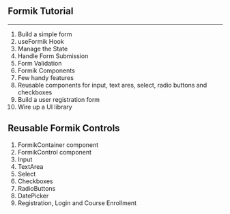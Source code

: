 ## Formik Tutorial

---

1. Build a simple form
2. useFormik Hook
3. Manage the State
4. Handle Form Submission
5. Form Validation
6. Formik Components
7. Few handy features
8. Reusable components for input, text ares, select, radio buttons and checkboxes
9. Build a user registration form
10. Wire up a UI library

## Reusable Formik Controls

1. FormikContainer component
2. FormikControl component
3. Input
4. TextArea
5. Select
6. Checkboxes
7. RadioButtons
8. DatePicker
9. Registration, Login and Course Enrollment
